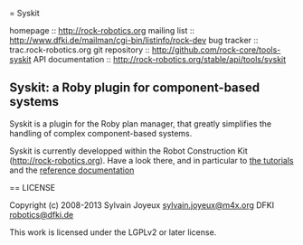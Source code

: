 = Syskit

homepage :: http://rock-robotics.org
mailing list :: http://www.dfki.de/mailman/cgi-bin/listinfo/rock-dev
bug tracker :: trac.rock-robotics.org
git repository :: http://github.com/rock-core/tools-syskit
API documentation :: http://rock-robotics.org/stable/api/tools/syskit

Syskit: a Roby plugin for component-based systems
----------------------------------------------

Syskit is a plugin for the Roby plan manager, that greatly simplifies the
handling of complex component-based systems.

Syskit is currently developped within the Robot Construction
Kit (http://rock-robotics.org). Have a look there, and in particular to [the
tutorials](http://rock-robotics.org/documentation/system_management_tutorials)
and the [reference documentation](http://rock-robotics.org/documentation/system)

== LICENSE

Copyright (c) 2008-2013
    Sylvain Joyeux <sylvain.joyeux@m4x.org>
    DFKI <robotics@dfki.de>

This work is licensed under the LGPLv2 or later license.


